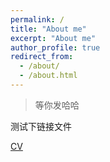 ```yaml
---
permalink: /
title: "About me"
excerpt: "About me"
author_profile: true
redirect_from: 
  - /about/
  - /about.html
---
```


> 等你发哈哈  



测试下链接文件  

[CV](../files/Horan%20Tsui's%20CV.pdf)


